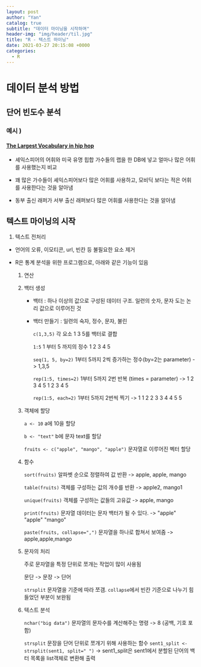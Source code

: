 ```yaml
---
layout: post
author: "Yan"
catalog: true
subtitle: "데이터 마이닝을 시작하며"
header-img: "img/header/til.jpg"
title: "R - 텍스트 마이닝"
date: 2021-03-27 20:15:08 +0000
categories:
  - R
---
```


# 데이터 분석 방법

## 단어 빈도수 분석

### 예시 )

#### [The Largest Vocabulary in hip hop](https://pudding.cool/2017/02/vocabulary/)

- 셰익스피어의 어휘와 미국 유명 힙합 가수들의 랩을 한 DB에 넣고 얼마나 많은 어휘를 사용했는지 비교

- 꽤 많은 가수들이 셰익스피어보다 많은 어휘를 사용하고, 모비딕 보다는 적은 어휘를 사용한다는 것을 알아냄

- 동부 출신 래퍼가 서부 출신 래퍼보다 많은 어휘를 사용한다는 것을 알아냄

## 텍스트 마이닝의 시작

1. 텍스트 전처리

- 언어의 오류, 이모티콘, url, 빈칸 등 불필요한 요소 제거

- R은 통계 분석을 위한 프로그램으로, 아래와 같은 기능이 있음

  1. 연산

  2. 백터 생성

     - 백터 : 하나 이상의 값으로 구성된 데이터 구조. 일련의 숫자, 문자 도는 논리 값으로 이루어진 것

     - 백터 만들기 : 일련의 숙자, 정수, 문자, 불린

       `c(1,3,5)` 각 요소 1 3 5를 백터로 결합

       `1:5` 1 부터 5 까지의 정수 1 2 3 4 5

       `seq(1, 5, by=2)` 1부터 5까지 2씩 증가하는 정수(by=2는 parameter) -> 1,3,5

       `rep(1:5, times=2)` 1부터 5까지 2번 반복 (times = parameter) -> 1 2 3 4 5 1 2 3 4 5

       `rep(1:5, each=2)` 1부터 5까지 2번씩 찍기 -> 1 1 2 2 3 3 4 4 5 5

  3. 객체에 할당

     `a <- 10` a에 10을 할당

     `b <- "text"` b에 문자 text를 할당

     `fruits <- c("apple", "mango", "apple")` 문자열로 이루어진 벡터 할당

  4. 함수

     `sort(fruits)` 알파벳 순으로 정렬하여 값 반환 -> apple, apple, mango

     `table(fruits)` 객체를 구성하는 값의 개수를 반환 -> apple2, mango1

     `unique(fruits)` 객체를 구성하는 값들의 고유값 -> apple, mango

     `print(fruits)` 문자열 데이터는 문자 백터가 될 수 있다. -> "apple" "apple" "mango"

     `paste(fruits, collapse=",")` 문자열을 하나로 합쳐서 보여줌 -> apple,apple,mango

  5. 문자의 처리

     주로 문자열을 특정 단위로 쪼개는 작업이 많이 사용됨

     문단 -> 문장 -> 단어

     `strsplit` 문자열을 기준에 따라 쪼갬. `collapse`에서 빈칸 기준으로 나누기 힘들었던 부분이 보완됨

  6. 텍스트 분석

     `nchar("big data")` 문자열의 문자수를 계산해주는 명령 -> 8 (공백, 기호 포함)

     `strsplit` 문장을 단어 단위로 쪼개기 위해 사용하는 함수 `sent1_split <- strsplit(sent1, split=" ")` -> sent1_split은 sent1에서 분할된 단어의 백터 목록을 list객체로 변환해 출력
